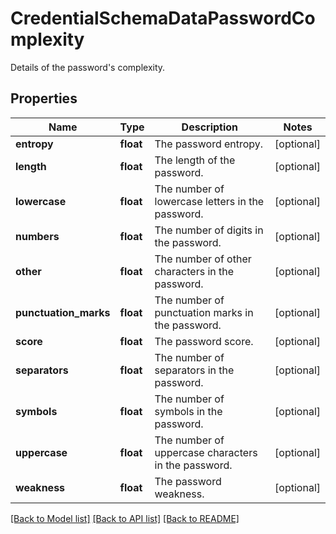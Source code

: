 # CredentialSchemaDataPasswordComplexity

Details of the password's complexity.

## Properties
Name | Type | Description | Notes
------------ | ------------- | ------------- | -------------
**entropy** | **float** | The password entropy. | [optional] 
**length** | **float** | The length of the password. | [optional] 
**lowercase** | **float** | The number of lowercase letters in the password. | [optional] 
**numbers** | **float** | The number of digits in the password. | [optional] 
**other** | **float** | The number of other characters in the password. | [optional] 
**punctuation_marks** | **float** | The number of punctuation marks in the password. | [optional] 
**score** | **float** | The password score. | [optional] 
**separators** | **float** | The number of separators in the password. | [optional] 
**symbols** | **float** | The number of symbols in the password. | [optional] 
**uppercase** | **float** | The number of uppercase characters in the password. | [optional] 
**weakness** | **float** | The password weakness. | [optional] 

[[Back to Model list]](../README.md#documentation-for-models) [[Back to API list]](../README.md#documentation-for-api-endpoints) [[Back to README]](../README.md)


